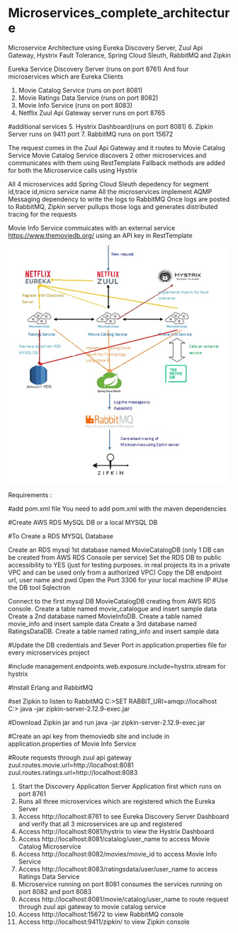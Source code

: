 # Microservices_complete_architecture
Microservice Architecture using Eureka Discovery Server, Zuul Api Gateway, Hystrix Fault Tolerance, Spring Cloud Sleuth, RabbitMQ and Zipkin

Eureka Service Discovery Server (runs on port 8761)
And four microservices which are Eureka Clients

1. Movie Catalog Service (runs on port 8081)
2. Movie Ratings Data Service (runs on port 8082)
3. Movie Info Service (runs on port 8083)
4. Netflix Zuul Api Gateway server runs on port 8765

#additional services
5. Hystrix Dashboard(runs on port 8081)
6. Zipkin Server runs on 9411 port
7. RabbitMQ runs on port 15672

The request comes in the Zuul Api Gateway and it routes to Movie Catalog Service
Movie Catalog Service discovers 2 other microservices and communicates with them using RestTemplate
Fallback methods are added for both the Microservice calls using Hystrix

All 4 microservices add Spring Cloud Sleuth depedency for segment id,trace id,micro service name
All the microservices implement AQMP Messaging dependency to write the logs to RabbitMQ
Once logs are posted to RabbitMQ, Zipkin server pullups those logs and generates distributed tracing for the requests

Movie Info Service commuicates with an external service https://www.themoviedb.org/ using an API key in RestTemplate

<img width="500" alt="API Architecture" src="https://github.com/dineschandgr/Microservices_complete_architecture/blob/master/architecture_diagram.jpg">


Requirements :

#add pom.xml file You need to add pom.xml with the maven dependencies

#Create AWS RDS MySQL DB or a local MYSQL DB

#To Create a RDS MYSQL Database

Create an RDS mysql 1st database named MovieCatalogDB (only 1 DB can be created from AWS RDS Console per service)
Set the RDS DB to public accessibility to YES (just for testing purposes. in real projects its in a private VPC and can be used only from a authorized VPC)
Copy the DB endpoint url, user name and pwd
Open the Port 3306 for your local machine IP
#Use the DB tool Sqlectron

Connect to the first mysql DB MovieCatalogDB creating from AWS RDS console. Create a table named movie_catalogue and insert sample data
Create a 2nd database named MovieInfoDB. Create a table named movie_info and insert sample data
Create a 3rd database named RatingsDataDB. Create a table named rating_info and insert sample data

#Update the DB credentials and Sever Port in application.properties file for every microservices project

#include management.endpoints.web.exposure.include=hystrix.stream for hystrix

#Install Erlang and RabbitMQ

#set Zipkin to listen to RabbitMQ
C:\>SET RABBIT_URI=amqp://localhost  
C:\> java -jar zipkin-server-2.12.9-exec.jar  

#Download Zipkin jar and run java -jar zipkin-server-2.12.9-exec.jar  

#Create an api key from themoviedb site and include in application.properties of Movie Info Service

#Route requests through zuul api gateway
zuul.routes.movie.url=http://localhost:8081  
zuul.routes.ratings.url=http://localhost:8083  

1. Start the Discovery Application Server Application first which runs on port 8761
2. Runs all three microservices which are registered which the Eureka Server
3. Access http://localhost:8761 to see Eureka Discovery Server Dashboard and verify that all 3 microservices are up and registered
4. Access http://localhost:8081/hystrix to view the Hystrix Dashboard
5. Access http://localhost:8081/catalog/user_name to access Movie Catalog Microservice
6. Access http://localhost:8082/movies/movie_id to access Movie Info Service
7. Access http://localhost:8083/ratingsdata/user/user_name to access Ratings Data Service
8. Microservice running on port 8081 consumes the services running on port 8082 and port 8083
9. Access http://localhost:8081/movie/catalog/user_name  to route request through zuul api gateway to movie catalog service 
10. Access http://localhost:15672 to view RabbitMQ console
11. Access http://localhost:9411/zipkin/ to view Zipkin console


